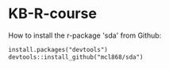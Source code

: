 # KB-R-course

How to install the r-package 'sda' from Github:
```markdown
install.packages("devtools")
devtools::install_github("mcl868/sda")
```
